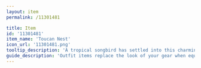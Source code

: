 ```yaml
---
layout: item
permalink: /11301481

title: Item
id: '11301481'
item_name: 'Toucan Nest'
icon_url: '11301481.png'
tooltip_description: 'A tropical songbird has settled into this charming floral nest.'
guide_description: 'Outfit items replace the look of your gear when equipped.'
---
```

